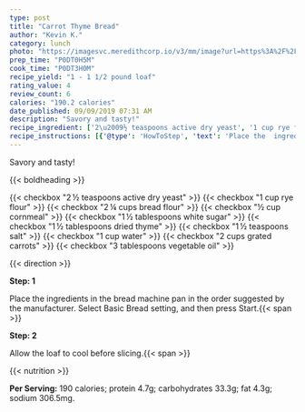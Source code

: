 ```yaml
---
type: post
title: "Carrot Thyme Bread"
author: "Kevin K."
category: lunch
photo: "https://imagesvc.meredithcorp.io/v3/mm/image?url=https%3A%2F%2Fimages.media-allrecipes.com%2Fuserphotos%2F246728.jpg"
prep_time: "P0DT0H5M"
cook_time: "P0DT3H0M"
recipe_yield: "1 - 1 1/2 pound loaf"
rating_value: 4
review_count: 6
calories: "190.2 calories"
date_published: 09/09/2019 07:31 AM
description: "Savory and tasty!"
recipe_ingredient: ['2\u2009½ teaspoons active dry yeast', '1 cup rye flour', '2\u2009¼ cups bread flour', '½ cup cornmeal', '1\u2009½ tablespoons white sugar', '1\u2009½ tablespoons dried thyme', '1\u2009½ teaspoons salt', '1 cup water', '2 cups grated carrots', '3 tablespoons vegetable oil']
recipe_instructions: [{'@type': 'HowToStep', 'text': 'Place the  ingredients in the bread machine pan in the order suggested by the manufacturer.  Select Basic Bread setting, and then press Start.\n'}, {'@type': 'HowToStep', 'text': 'Allow the loaf to cool before slicing.\n'}]
---
```


Savory and tasty! 

{{< boldheading >}}

{{< checkbox "2 ½ teaspoons active dry yeast" >}}
{{< checkbox "1 cup rye flour" >}}
{{< checkbox "2 ¼ cups bread flour" >}}
{{< checkbox "½ cup cornmeal" >}}
{{< checkbox "1 ½ tablespoons white sugar" >}}
{{< checkbox "1 ½ tablespoons dried thyme" >}}
{{< checkbox "1 ½ teaspoons salt" >}}
{{< checkbox "1 cup water" >}}
{{< checkbox "2 cups grated carrots" >}}
{{< checkbox "3 tablespoons vegetable oil" >}}


{{< direction >}}

**Step: 1**

Place the  ingredients in the bread machine pan in the order suggested by the manufacturer.  Select Basic Bread setting, and then press Start.{{< span >}}

**Step: 2**

Allow the loaf to cool before slicing.{{< span >}}

{{< nutrition >}}

**Per Serving:** 190 calories; protein 4.7g; carbohydrates 33.3g; fat 4.3g; sodium 306.5mg.
